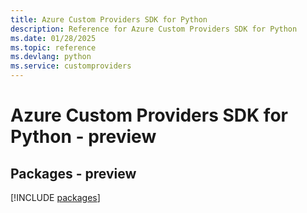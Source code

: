 ```yaml
---
title: Azure Custom Providers SDK for Python
description: Reference for Azure Custom Providers SDK for Python
ms.date: 01/28/2025
ms.topic: reference
ms.devlang: python
ms.service: customproviders
---
```

# Azure Custom Providers SDK for Python - preview
## Packages - preview
[!INCLUDE [packages](custom-providers-index.md)]